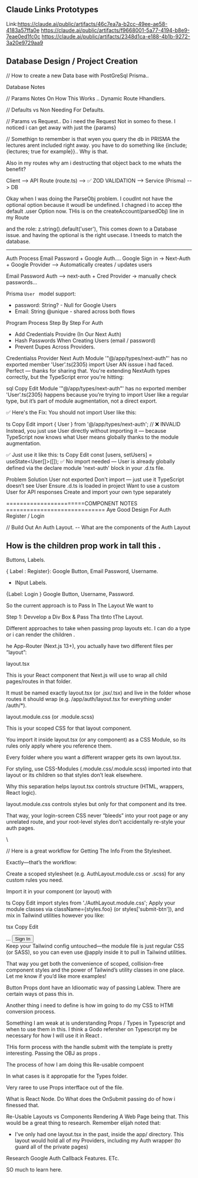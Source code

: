 ## Claude Links Prototypes

Link:https://claude.ai/public/artifacts/46c7ea7a-b2cc-49ee-ae58-4183a57ffa0e
https://claude.ai/public/artifacts/f9668001-5a77-4194-b8e9-7eae0ed1fc0c
https://claude.ai/public/artifacts/2348d1ca-e188-4b1b-9272-3a20e9729aa9

## Database Design / Project Creation

// How to create a new Data base with PostGreSql Prisma..

Database Notes

// Params Notes On How This Works .. Dynamic Route Hhandlers.

// Defaults vs Non Needing For Defaults.

// Params vs Request.. Do i need the Request Not in someo fo these. I noticed i can get away with just the {params}

// Somethign to remember is that wyen you query the db in PRISMA the lectures arent included right away. you have to do something like {include; {lectures; true for example}}.. Why is that.

Also in my routes why am i destructing that object back to me whats the benefit?

Client --> API Route (route.ts) --> ✅ ZOD VALIDATION --> Service (Prisma) --> DB

Okay when I was doing the ParseObj problem. I coudlnt not have the optional option because it woudl be undefined. I chagned i to accep tthe default .user Option now.
THis is on the createAccount(parsedObj) line in my Route

and the role: z.string().default('user'),
This comes down to a Database issue. and having the optional is the right usecase. I tneeds to match the database.

---

Auth Process Email Password + Google Auth....
Google Sign in -> Next-Auth + Google Provider --> Automatically creates / updates users

Email Password Auth --> next-auth + Cred Provider -> manually check passwords...

Prisma `User ` model support:

- password: String? - Null for Google Users
- Email: String @unique - shared across both flows

Program Process Step By Step For Auth

- Add Credentials Providre (In Our Next Auth)
- Hash Passwords When Creating Users (email / password)
- Prevent Dupes Across Providers.

Credentialss Provider Next Auth
Module '"@/app/types/next-auth"' has no exported member 'User'.ts(2305)
import User AN isssue i had faced.
Perfect — thanks for sharing that. You're extending NextAuth types correctly, but the TypeScript error you're hitting:

sql
Copy
Edit
Module '"@/app/types/next-auth"' has no exported member 'User'.ts(2305)
happens because you’re trying to import User like a regular type, but it’s part of module augmentation, not a direct export.

✅ Here's the Fix:
You should not import User like this:

ts
Copy
Edit
import { User } from '@/app/types/next-auth'; // ❌ INVALID
Instead, you just use User directly without importing it — because TypeScript now knows what User means globally thanks to the module augmentation.

✅ Just use it like this:
ts
Copy
Edit
const [users, setUsers] = useState<User[]>([]);
✅ No import needed — User is already globally defined via the declare module 'next-auth' block in your .d.ts file.

Problem Solution
User not exported Don't import — just use it
TypeScript doesn’t see User Ensure .d.ts is loaded in project
Want to use a custom User for API responses Create and import your own type separately

=======================COMPONENT NOTES =============================
Aye Good Design For Auth Register / Login

// Build Out An Auth Layout.
-- What are the components of the Auth Layout

## How is the children prop work in tall this .

Buttons, Labels.

{ Label : Register}: Google Button, Email Password, Username.

- INput Labels.

{Label: Login } Google Button, Username, Password.

So the current approach is to Pass In The Layout We want to

Step 1: Devvelop a Div Box & Pass Tha tInto tThe Layout.

Different approaches to take when passing prop layouts etc. I can do a type or i can render the children .

he App-Router (Next.js 13+), you actually have two different files per “layout”:

layout.tsx

This is your React component that Next.js will use to wrap all child pages/routes in that folder.

It must be named exactly layout.tsx (or .jsx/.tsx) and live in the folder whose routes it should wrap (e.g. /app/auth/layout.tsx for everything under /auth/\*).

layout.module.css (or .module.scss)

This is your scoped CSS for that layout component.

You import it inside layout.tsx (or any component) as a CSS Module, so its rules only apply where you reference them.

Every folder where you want a different wrapper gets its own layout.tsx.

For styling, use CSS-Modules (.module.css/.module.scss) imported into that layout or its children so that styles don’t leak elsewhere.

Why this separation helps
layout.tsx controls structure (HTML, wrappers, React logic).

layout.module.css controls styles but only for that component and its tree.

That way, your login-screen CSS never “bleeds” into your root page or any unrelated route, and your root-level styles don’t accidentally re-style your auth pages.

\

// Here is a great workflow for Getting The Info From the Stylesheet.

Exactly—that’s the workflow:

Create a scoped stylesheet (e.g. AuthLayout.module.css or .scss) for any custom rules you need.

Import it in your component (or layout) with

ts
Copy
Edit
import styles from './AuthLayout.module.css';
Apply your module classes via className={styles.foo} (or styles['submit-btn']), and mix in Tailwind utilities however you like:

tsx
Copy
Edit

<div className={`${styles['login-container']} flex items-center justify-center`}>
  …
  <button className={`${styles['submit-btn']} mt-4`}>
    Sign In
  </button>
</div>
Keep your Tailwind config untouched—the module file is just regular CSS (or SASS), so you can even use @apply inside it to pull in Tailwind utilities.

That way you get both the convenience of scoped, collision-free component styles and the power of Tailwind’s utility classes in one place. Let me know if you’d like more examples!

Button Props dont have an Idioomatic way of passing Lablew. There are certain ways ot pass this in.

Another thing i need to define is how im going to do my CSS to HTMl conversion process.

Something I am weak at is understanding Props / Types in Typescript and when to use them in this.
I think a Godo refersher on Typescript my be necessary for how I will use it in React .

THis form process with the handle submit with the template is pretty interesting. Passing the OBJ as props .

The process of how I am doing this Re-usable compoent

In what cases is it appropatie for the Types folder.

Very raree to use Props interfface out of the file.

What is React Node. Do
What does the OnSubmit passing do of how i finessed that.

Re-Usable Layouts vs Components Rendering A Web Page being that. This would be a great thing to research. Remember elijah noted that:

- I've only had one layout.tsx in the past, inside the app/ directory. This layout would hold all of my Providers, including my Auth wrapper (to guard all of the private pages)

Research Google Auth Callback Features. ETc.

SO much to learn here.
